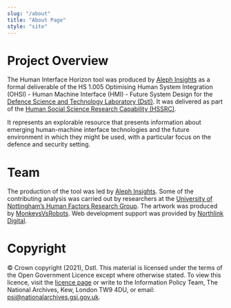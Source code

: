 ```yaml
---
slug: "/about"
title: "About Page"
style: "site"
---
```


# Project Overview
The Human Interface Horizon tool was produced by [Aleph Insights](https://www.alephinsights.com) as a formal deliverable of the HS 1.005 Optimising Human System Integration (OHSI) - Human Machine Interface (HMI) - Future System Design for the [Defence Science and Technology Laboratory (Dstl)](https://www.gov.uk/government/organisations/defence-science-and-technology-laboratory). It was delivered as part of the [Human Social Science Research Capability (HSSRC)](https://www.baesystems.com/en-uk/product/human-and-social-science-research-capability--hssrc-).

It represents an explorable resource that presents information about emerging human-machine interface technologies and the future environment in which they might be used, with a particular focus on the defence and security setting. 

# Team
The production of the tool was led by [Aleph Insights](https://www.alephinsights.com). Some of the contributing analysis was carried out by researchers at the [University of Nottingham’s Human Factors Research Group](https://www.nottingham.ac.uk/research/groups/human-factors-research-group/). The artwork was produced by [MonkeysVsRobots](https://www.monkeysvsrobots.co.uk/). Web development support was provided by [Northlink Digital](https://www.northlink.digital/).

# Copyright
© Crown copyright (2021), Dstl. This material is licensed under the terms of the Open Government Licence except where otherwise stated. To view this licence, visit the [licence page](http://www.nationalarchives.gov.uk/doc/open-government-licence/version/3/) or write to the Information Policy Team, The National Archives, Kew, London TW9 4DU, or email: [psi@nationalarchives.gsi.gov.uk](mailto:psi@nationalarchives.gsi.gov.uk?subject=Crown%20copyright).​